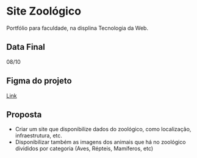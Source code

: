 # Site Zoológico
Portfólio para faculdade, na displina Tecnologia da Web.
## Data Final
08/10
## Figma do projeto
[Link](https://www.figma.com/file/VxL7AvlIluR6u8hdbzP7jo/Site-zool%C3%B3gico?node-id=0%3A1)
## Proposta
- Criar um site que disponibilize dados do zoológico, como localização, infraestrutura,
etc.
- Disponibilizar também as imagens dos animais que há no zoológico divididos por
categoria (Aves, Répteis, Mamíferos, etc)

